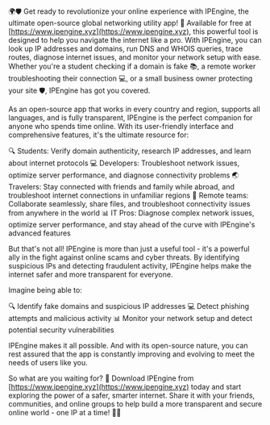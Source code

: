 🌍🛡️ Get ready to revolutionize your online experience with IPEngine, the ultimate open-source global networking utility app! 🚀 Available for free at [https://www.ipengine.xyz](https://www.ipengine.xyz), this powerful tool is designed to help you navigate the internet like a pro. With IPEngine, you can look up IP addresses and domains, run DNS and WHOIS queries, trace routes, diagnose internet issues, and monitor your network setup with ease. Whether you're a student checking if a domain is fake 📚, a remote worker troubleshooting their connection 💻, or a small business owner protecting your site 🛡️, IPEngine has got you covered.

As an open-source app that works in every country and region, supports all languages, and is fully transparent, IPEngine is the perfect companion for anyone who spends time online. With its user-friendly interface and comprehensive features, it's the ultimate resource for:

🔍 Students: Verify domain authenticity, research IP addresses, and learn about internet protocols
💻 Developers: Troubleshoot network issues, optimize server performance, and diagnose connectivity problems
🌏 Travelers: Stay connected with friends and family while abroad, and troubleshoot internet connections in unfamiliar regions
🤝 Remote teams: Collaborate seamlessly, share files, and troubleshoot connectivity issues from anywhere in the world
📊 IT Pros: Diagnose complex network issues, optimize server performance, and stay ahead of the curve with IPEngine's advanced features

But that's not all! IPEngine is more than just a useful tool - it's a powerful ally in the fight against online scams and cyber threats. By identifying suspicious IPs and detecting fraudulent activity, IPEngine helps make the internet safer and more transparent for everyone.

Imagine being able to:

🔍 Identify fake domains and suspicious IP addresses
💻 Detect phishing attempts and malicious activity
📊 Monitor your network setup and detect potential security vulnerabilities

IPEngine makes it all possible. And with its open-source nature, you can rest assured that the app is constantly improving and evolving to meet the needs of users like you.

So what are you waiting for? 🚀 Download IPEngine from [https://www.ipengine.xyz](https://www.ipengine.xyz) today and start exploring the power of a safer, smarter internet. Share it with your friends, communities, and online groups to help build a more transparent and secure online world - one IP at a time! 💪🌐